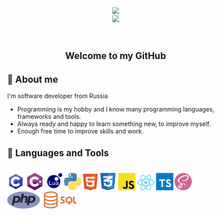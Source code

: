 <div id="header" align="center">
    <img src="https://user-images.githubusercontent.com/69011963/137184767-79a13ec7-1bb3-4341-a6da-3a149c9c159a.gif" width="300"/>
    <div id="badges">
        <a href="https://t.me/x_loli">
            <img height="35px" src="https://encrypted-tbn0.gstatic.com/images?q=tbn:ANd9GcQ6ieyFgdcq73ubxSwih0qjo4kUZvr9o-eCNPkZE6HmKSWbjZGAtGvILfRH5OZouXATag&usqp=CAU">
        </a>
    </div>
    <img src="https://komarev.com/ghpvc/?username=netier&style=flat-square&color=blue" alt=""/>
    <br><br>
    <h2>Welcome to my GitHub</h2>
</div>

## 📑 About me
I'm software developer from Russia
+ Programming is my hobby and I know many programming languages, frameworks and tools.
+ Always ready and happy to learn something new, to improve myself.
+ Enough free time to improve skills and work.

## 🔧 Languages and Tools
<br>
<div>
<img src="icons/c.png" width="40px" alt="C">
<img src="icons/cs.png" width="40px" alt="C#">
<img src="icons/lua.png" width="40px" alt="Lua">
<img src="icons/py.png" width="40px" alt="Python">
<img src="icons/html.png" width="34px" alt="HTML">
<img src="icons/css.png" width="40px" alt="CSS">
<img src="icons/js.png" width="40px" alt="JS">
<img src="icons/react.png" width="40px" alt="React">
<img src="icons/ts.png" width="40px" alt="TS">
<img src="icons/sass.png" width="40px" alt="SASS">
<img src="icons/php.png" height="40px" alt="PHP">
<img src="icons/sql.png" height="40px" alt="sql">
</div>
